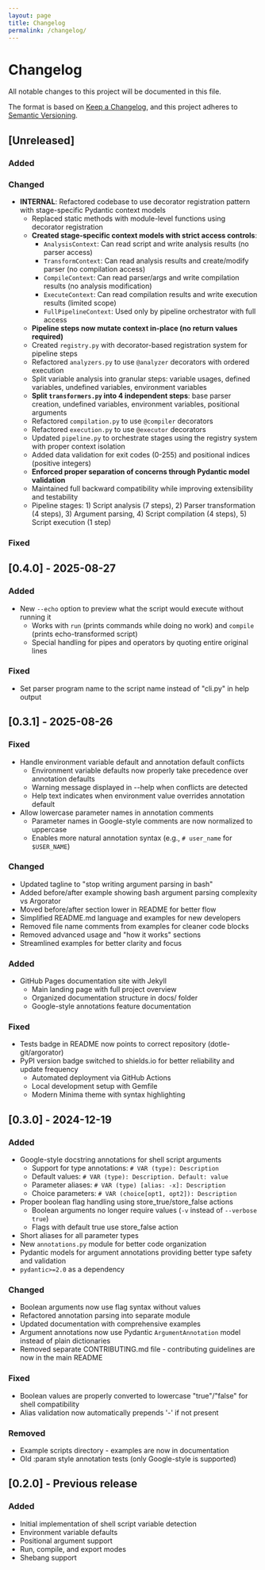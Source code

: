```yaml
---
layout: page
title: Changelog
permalink: /changelog/
---
```


# Changelog

All notable changes to this project will be documented in this file.

The format is based on [Keep a Changelog](https://keepachangelog.com/en/1.0.0/),
and this project adheres to [Semantic Versioning](https://semver.org/spec/v2.0.0.html).

## [Unreleased]

### Added

### Changed
- **INTERNAL**: Refactored codebase to use decorator registration pattern with stage-specific Pydantic context models
  - Replaced static methods with module-level functions using decorator registration
  - **Created stage-specific context models with strict access controls**:
    - `AnalysisContext`: Can read script and write analysis results (no parser access)
    - `TransformContext`: Can read analysis results and create/modify parser (no compilation access)
    - `CompileContext`: Can read parser/args and write compilation results (no analysis modification)
    - `ExecuteContext`: Can read compilation results and write execution results (limited scope)
    - `FullPipelineContext`: Used only by pipeline orchestrator with full access
  - **Pipeline steps now mutate context in-place (no return values required)**
  - Created `registry.py` with decorator-based registration system for pipeline steps
  - Refactored `analyzers.py` to use `@analyzer` decorators with ordered execution
  - Split variable analysis into granular steps: variable usages, defined variables, undefined variables, environment variables
  - **Split `transformers.py` into 4 independent steps**: base parser creation, undefined variables, environment variables, positional arguments
  - Refactored `compilation.py` to use `@compiler` decorators
  - Refactored `execution.py` to use `@executor` decorators
  - Updated `pipeline.py` to orchestrate stages using the registry system with proper context isolation
  - Added data validation for exit codes (0-255) and positional indices (positive integers)
  - **Enforced proper separation of concerns through Pydantic model validation**
  - Maintained full backward compatibility while improving extensibility and testability
  - Pipeline stages: 1) Script analysis (7 steps), 2) Parser transformation (4 steps), 3) Argument parsing, 4) Script compilation (4 steps), 5) Script execution (1 step)

### Fixed

## [0.4.0] - 2025-08-27

### Added
- New `--echo` option to preview what the script would execute without running it
  - Works with `run` (prints commands while doing no work) and `compile` (prints echo-transformed script)
  - Special handling for pipes and operators by quoting entire original lines

### Fixed
- Set parser program name to the script name instead of "cli.py" in help output

## [0.3.1] - 2025-08-26

### Fixed
- Handle environment variable default and annotation default conflicts
  - Environment variable defaults now properly take precedence over annotation defaults
  - Warning message displayed in --help when conflicts are detected
  - Help text indicates when environment value overrides annotation default
- Allow lowercase parameter names in annotation comments
  - Parameter names in Google-style comments are now normalized to uppercase
  - Enables more natural annotation syntax (e.g., `# user_name` for `$USER_NAME`)

### Changed
- Updated tagline to "stop writing argument parsing in bash"
- Added before/after example showing bash argument parsing complexity vs Argorator
- Moved before/after section lower in README for better flow
- Simplified README.md language and examples for new developers
- Removed file name comments from examples for cleaner code blocks
- Removed advanced usage and "how it works" sections
- Streamlined examples for better clarity and focus

### Added
- GitHub Pages documentation site with Jekyll
  - Main landing page with full project overview
  - Organized documentation structure in docs/ folder
  - Google-style annotations feature documentation

### Fixed
- Tests badge in README now points to correct repository (dotle-git/argorator)
- PyPI version badge switched to shields.io for better reliability and update frequency
  - Automated deployment via GitHub Actions
  - Local development setup with Gemfile
  - Modern Minima theme with syntax highlighting

## [0.3.0] - 2024-12-19

### Added
- Google-style docstring annotations for shell script arguments
  - Support for type annotations: `# VAR (type): Description`
  - Default values: `# VAR (type): Description. Default: value`
  - Parameter aliases: `# VAR (type) [alias: -x]: Description`
  - Choice parameters: `# VAR (choice[opt1, opt2]): Description`
- Proper boolean flag handling using store_true/store_false actions
  - Boolean arguments no longer require values (`-v` instead of `--verbose true`)
  - Flags with default true use store_false action
- Short aliases for all parameter types
- New `annotations.py` module for better code organization
- Pydantic models for argument annotations providing better type safety and validation
- `pydantic>=2.0` as a dependency

### Changed
- Boolean arguments now use flag syntax without values
- Refactored annotation parsing into separate module
- Updated documentation with comprehensive examples
- Argument annotations now use Pydantic `ArgumentAnnotation` model instead of plain dictionaries
- Removed separate CONTRIBUTING.md file - contributing guidelines are now in the main README

### Fixed
- Boolean values are properly converted to lowercase "true"/"false" for shell compatibility
- Alias validation now automatically prepends '-' if not present

### Removed
- Example scripts directory - examples are now in documentation
- Old :param style annotation tests (only Google-style is supported)

## [0.2.0] - Previous release

### Added
- Initial implementation of shell script variable detection
- Environment variable defaults
- Positional argument support
- Run, compile, and export modes
- Shebang support